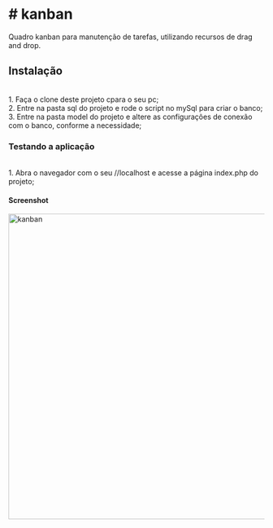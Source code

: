 <h1># kanban</h1>
Quadro kanban para manutenção de tarefas, utilizando recursos de drag and drop.

<h2>Instalação</h2>
<br>1. Faça o clone deste projeto cpara o seu pc;
<br>2. Entre na pasta sql do projeto e rode o script no mySql para criar o banco;
<br>3. Entre na pasta model do projeto e altere as configurações de conexão com o banco, conforme a necessidade;

<h3>Testando a aplicação</h3>
<br>1. Abra o navegador com o seu //localhost e acesse a página index.php do projeto;

<h4>Screenshot</h4>

<a href='https://postimg.cc/image/pyos4ldgb/' target='_blank'><img src='https://s33.postimg.cc/pyos4ldgb/kanban.png' border='0' alt='kanban' width="800px" height="600px"/></a>
